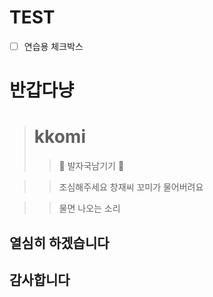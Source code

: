 # TEST
- [ ] 연습용 체크박스

# 반갑다냥
># kkomi
>> 🐾 발자국남기기 🐾

>>조심해주세요 창재씨
>>꼬미가 물어버려요

  
>> 물면 나오는 소리  
## 열심히 하겠습니다  
## 감사합니다
